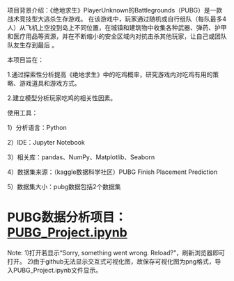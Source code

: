 项目背景介绍：《绝地求生》PlayerUnknown的Battlegrounds（PUBG）是一款战术竞技型大逃杀生存游戏。 在该游戏中，玩家通过随机或自行组队（每队最多4人）从飞机上空投到岛上不同位置，在城镇和建筑物中收集各种武器、弹药、护甲和医疗用品等资源，并在不断缩小的安全区域内对抗击杀其他玩家，让自己或团队队友生存到最后 。

本项目旨在：

1.通过探索性分析提高《绝地求生》中的吃鸡概率，研究游戏内对吃鸡有用的策略、游戏道具和游戏方式。

2.建立模型分析玩家吃鸡的相关性因素。

使用工具：

1）分析语言：Python

2）IDE：Jupyter Notebook

3）相关库：pandas、NumPy、Matplotlib、Seaborn

4）数据集来源：（kaggle数据科学社区）PUBG Finish Placement Prediction

5）数据集大小：pubg数据包括2个数据集

# PUBG数据分析项目：[PUBG_Project.ipynb](PUBG_Project.ipynb)
Note:
1)打开若显示“Sorry, something went wrong. Reload?”，刷新浏览器即可打开。
2)由于github无法显示交互式可视化图，故保存可视化图为png格式，导入PUBG_Project.ipynb文件显示。
